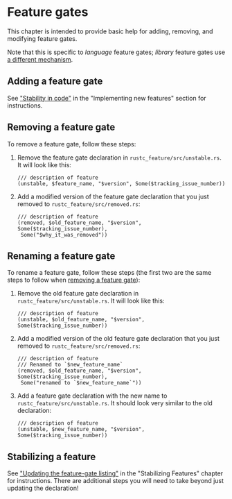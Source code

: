 # Feature gates

This chapter is intended to provide basic help for adding, removing, and
modifying feature gates.

Note that this is specific to *language* feature gates; *library* feature gates use [a different
mechanism][libs-gate].

[libs-gate]: ./stability.md

## Adding a feature gate

See ["Stability in code"][adding] in the "Implementing new features" section for instructions.

[adding]: ./implementing_new_features.md#stability-in-code

## Removing a feature gate

[removing]: #removing-a-feature-gate

To remove a feature gate, follow these steps:

1. Remove the feature gate declaration in `rustc_feature/src/unstable.rs`.
   It will look like this:

   ```rust,ignore
   /// description of feature
   (unstable, $feature_name, "$version", Some($tracking_issue_number))
   ```

2. Add a modified version of the feature gate declaration that you just
   removed to `rustc_feature/src/removed.rs`:

   ```rust,ignore
   /// description of feature
   (removed, $old_feature_name, "$version", Some($tracking_issue_number),
    Some("$why_it_was_removed"))
   ```


## Renaming a feature gate

[renaming]: #renaming-a-feature-gate

To rename a feature gate, follow these steps (the first two are the same steps
to follow when [removing a feature gate][removing]):

1. Remove the old feature gate declaration in `rustc_feature/src/unstable.rs`.
   It will look like this:

   ```rust,ignore
   /// description of feature
   (unstable, $old_feature_name, "$version", Some($tracking_issue_number))
   ```

2. Add a modified version of the old feature gate declaration that you just
   removed to `rustc_feature/src/removed.rs`:

   ```rust,ignore
   /// description of feature
   /// Renamed to `$new_feature_name`
   (removed, $old_feature_name, "$version", Some($tracking_issue_number),
    Some("renamed to `$new_feature_name`"))
   ```

3. Add a feature gate declaration with the new name to
   `rustc_feature/src/unstable.rs`. It should look very similar to the old
   declaration:

   ```rust,ignore
   /// description of feature
   (unstable, $new_feature_name, "$version", Some($tracking_issue_number))
   ```


## Stabilizing a feature

See ["Updating the feature-gate listing"] in the "Stabilizing Features" chapter
for instructions. There are additional steps you will need to take beyond just
updating the declaration!


["Stability in code"]: ./implementing_new_features.md#stability-in-code
["Updating the feature-gate listing"]: ./stabilization_guide.md#updating-the-feature-gate-listing
